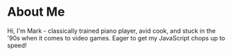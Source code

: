 # About Me
Hi, I'm Mark - classically trained piano player, avid cook, and stuck in the '90s when it comes to video games. Eager to get my JavaScript chops up to speed!